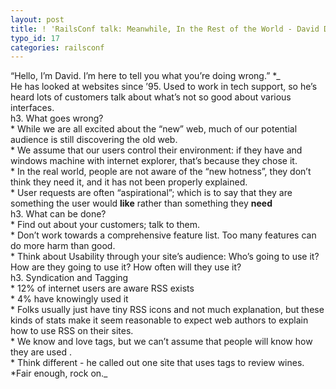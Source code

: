 ```yaml
---
layout: post
title: ! 'RailsConf talk: Meanwhile, In the Rest of the World - David Demaree'
typo_id: 17
categories: railsconf
---
```

“Hello, I’m David. I’m here to tell you what you’re doing wrong.” *\_
\
He has looked at websites since ’95. Used to work in tech support, so he’s heard lots of customers talk about what’s not so good about various interfaces.
\
h3. What goes wrong?
\
\* While we are all excited about the “new” web, much of our potential audience is still discovering the old web.\
\* We assume that our users control their environment: if they have and windows machine with internet explorer, that’s because they chose it.\
\* In the real world, people are not aware of the “new hotness”, they don’t think they need it, and it has not been properly explained.\
\* User requests are often “aspirational”; which is to say that they are something the user would **like** rather than something they **need**
\
h3. What can be done?
\
\* Find out about your customers; talk to them.\
\* Don’t work towards a comprehensive feature list. Too many features can do more harm than good.\
\* Think about Usability through your site’s audience: Who’s going to use it? How are they going to use it? How often will they use it?
\
h3. Syndication and Tagging
\
\* 12% of internet users are aware RSS exists\
\* 4% have knowingly used it\
\* Folks usually just have tiny RSS icons and not much explanation, but these kinds of stats make it seem reasonable to expect web authors to explain how to use RSS on their sites.\
\* We know and love tags, but we can’t assume that people will know how they are used .\
\* Think different - he called out one site that uses tags to review wines.
\
*Fair enough, rock on.\_
